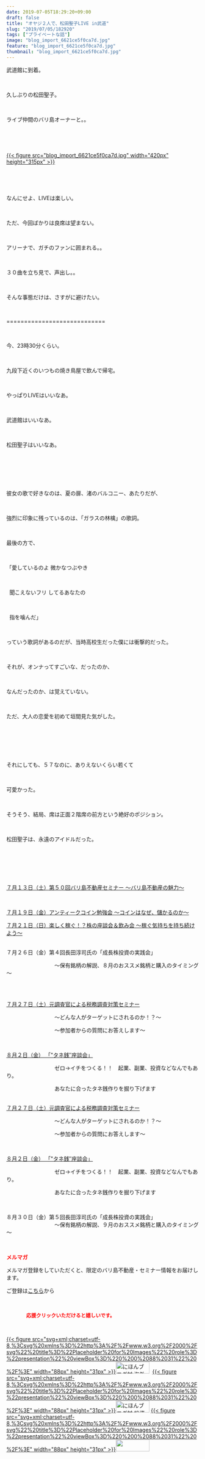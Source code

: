 ```yaml
---
date: 2019-07-05T18:29:20+09:00
draft: false
title: "オヤジ２人で、松田聖子LIVE in武道"
slug: "2019/07/05/182920"
tags: ["プライベートな話"]
image: "blog_import_6621ce5f0ca7d.jpg"
feature: "blog_import_6621ce5f0ca7d.jpg"
thumbnail: "blog_import_6621ce5f0ca7d.jpg"
---
```

<p>武道館に到着。</p><p> </p><p>久しぶりの松田聖子。</p><p> </p><p>ライブ仲間のバリ島オーナーと。。</p><p> </p><p> </p><p><a href="blog_import_6621ce5f0ca7d.jpg">{{< figure src="blog_import_6621ce5f0ca7d.jpg" width="420px" height="315px" >}}</a></p><p> </p><p> </p><p>なんにせよ、LIVEは楽しい。</p><p> </p><p>ただ、今回ばかりは良席は望まない。</p><p> </p><p>アリーナで、ガチのファンに囲まれる。。</p><p> </p><p>３０曲を立ち見で、声出し。。</p><p> </p><p>そんな事態だけは、さすがに避けたい。</p><p> </p><p>============================</p><p> </p><p>今、23時30分くらい。</p><p> </p><p>九段下近くのいつもの焼き鳥屋で飲んで帰宅。</p><p> </p><p>やっぱりLIVEはいいなあ。</p><p> </p><p>武道館はいいなあ。</p><p> </p><p>松田聖子はいいなあ。</p><p> </p><p> </p><p> </p><p>彼女の歌で好きなのは、夏の扉、渚のバルコニー、あたりだが、</p><p> </p><p>強烈に印象に残っているのは、「ガラスの林檎」の歌詞。</p><p> </p><p>最後の方で、</p><p> </p><p>「愛しているのよ 微かなつぶやき</p><p> </p><p>  聞こえないフリ してるあなたの</p><p> </p><p>  指を噛んだ」</p><p> </p><p>っていう歌詞があるのだが、当時高校生だった僕には衝撃的だった。</p><p> </p><p>それが、オンナってすごいな、だったのか、</p><p> </p><p>なんだったのか、は覚えていない。</p><p> </p><p>ただ、大人の恋愛を初めて垣間見た気がした。</p><p> </p><p> </p><p> </p><p>それにしても、５７なのに、ありえないくらい若くて</p><p> </p><p>可愛かった。</p><p> </p><p>そうそう、結局、席は正面２階席の前方という絶好のポジション。</p><p> </p><p>松田聖子は、永遠のアイドルだった。</p><p> </p><p> </p><p> </p><p><a href="entry-12485162907.html#_=_" target="_blank">７月１３日（土）第５０回バリ島不動産セミナー ～バリ島不動産の魅力～</a></p><p> </p><p><a href="https://ameblo.jp/baliclub/entry-12489111879.html" target="_blank">７月１９日（金）アンティークコイン勉強会 ～コインはなぜ、儲かるのか～</a></p><p><a href="https://ameblo.jp/baliclub/entry-12487913501.html" target="_blank">７月２１日（日）楽しく稼ぐ！？株の座談会＆飲み会 ～稼ぐ気持ちを持ち続けよう～</a></p><p><br/>７月２６日（金）第４回長田淳司氏の「成長株投資の実践会」</p><p>　　　　　　　　　～保有銘柄の解説、８月のおススメ銘柄と購入のタイミング～</p><p> </p><p><br/><a href="https://ameblo.jp/baliclub/entry-12489917228.html" target="_blank">７月２７日（土）元調査官による税務調査対策セミナー</a></p><p>　　　　　　　　　～どんな人がターゲットにされるのか！？～</p><p>　　　　　　　　　～参加者からの質問にお答えします～</p><p> </p><p><a href="https://ameblo.jp/baliclub/entry-12490299208.html" target="_blank">８月２日（金） 「"タネ銭″座談会」</a></p><p>　　　　　　　　　ゼロ→イチをつくる！！　起業、副業、投資などなんでもあり。</p><p>　　　　　　　　　あなたに合ったタネ銭作りを掘り下げます</p><p><br/><a href="https://ameblo.jp/baliclub/entry-12489917228.html" target="_blank">７月２７日（土）元調査官による税務調査対策セミナー</a></p><p>　　　　　　　　　～どんな人がターゲットにされるのか！？～</p><p>　　　　　　　　　～参加者からの質問にお答えします～</p><p> </p><p><a href="https://ameblo.jp/baliclub/entry-12490299208.html" target="_blank">８月２日（金） 「"タネ銭″座談会」</a></p><p>　　　　　　　　　ゼロ→イチをつくる！！　起業、副業、投資などなんでもあり。</p><p>　　　　　　　　　あなたに合ったタネ銭作りを掘り下げます</p><p> </p><p>８月３０日（金）第５回長田淳司氏の「成長株投資の実践会」<br/>　　　　　　　　　～保有銘柄の解説、９月のおススメ銘柄と購入のタイミング～</p><p> </p><p><span style="font-weight: bold;"><span style="color: rgb(255, 0, 0);">メルマガ</span></span></p><p>メルマガ登録をしていただくと、限定のバリ島不動産・セミナー情報をお届けします。</p><p>ご登録は<a href="f9eeVI" target="_blank">こちら</a>から</p><p style="text-align: center;"> </p><p><font color="#ff0000" size="2"><strong>　　　　応援クリックいただけると嬉しいです。</strong></font></p><p> </p><p><a href="ranking.html?p_cid=01260127" id="&amp;blogmura_banner">{{< figure src="svg+xml;charset=utf-8,%3Csvg%20xmlns%3D%22http%3A%2F%2Fwww.w3.org%2F2000%2Fsvg%22%20title%3D%22Placeholder%20for%20Images%22%20role%3D%22presentation%22%20viewBox%3D%220%200%2088%2031%22%20%2F%3E" width="88px" height="31px" >}}<noscript><img alt="にほんブログ村 海外生活ブログ バリ島情報へ" border="0" height="31" src="//overseas.blogmura.com/bali/img/bali88_31.gif" width="88"></noscript></a>  <a href="ranking.html?p_cid=01260127" id="&amp;blogmura_banner">{{< figure src="svg+xml;charset=utf-8,%3Csvg%20xmlns%3D%22http%3A%2F%2Fwww.w3.org%2F2000%2Fsvg%22%20title%3D%22Placeholder%20for%20Images%22%20role%3D%22presentation%22%20viewBox%3D%220%200%2088%2031%22%20%2F%3E" width="88px" height="31px" >}}<noscript><img alt="にほんブログ村 投資ブログ 不動産投資へ" border="0" height="31" src="//investment.blogmura.com/hudousantoushi/img/hudousantoushi88_31.gif" width="88"></noscript></a> <a href="link.php?1804582" title="人気ブログランキングへ">{{< figure src="svg+xml;charset=utf-8,%3Csvg%20xmlns%3D%22http%3A%2F%2Fwww.w3.org%2F2000%2Fsvg%22%20title%3D%22Placeholder%20for%20Images%22%20role%3D%22presentation%22%20viewBox%3D%220%200%2088%2031%22%20%2F%3E" width="88px" height="31px" >}}<noscript><img border="0" height="31" src="https://blog.with2.net/img/banner/banner_22.gif" width="88"></noscript></a></p>

